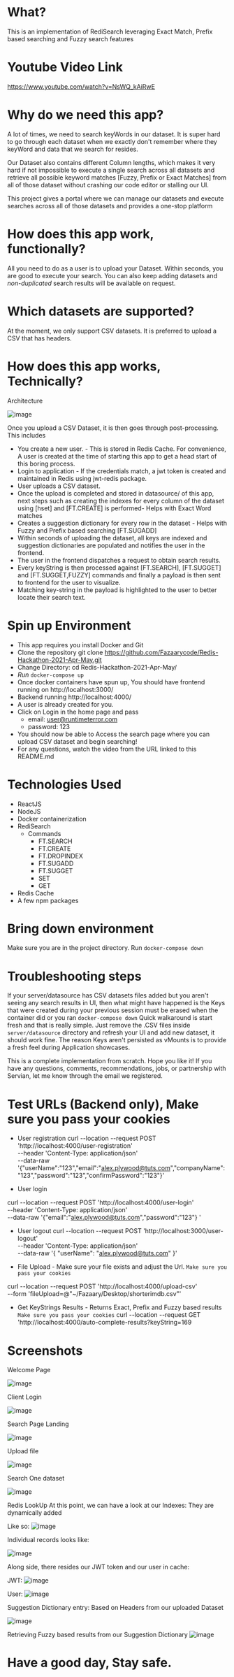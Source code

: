 <!-- 
Author: Mohamed Fazaary A S
Associate Consultant @ Servian
 -->

 # What? 
This is an implementation of RediSearch leveraging Exact Match, Prefix based searching and Fuzzy search features

# Youtube Video Link
https://www.youtube.com/watch?v=NsWQ_kAiRwE

# Why do we need this app? 
A lot of times, we need to search keyWords in our dataset. It is super hard to go through each dataset when we exactly don't remember where they keyWord and data that we search for resides.

Our Dataset also contains different Column lengths, which makes it very hard if not impossible to execute a single search across all datasets and retrieve all possible keyword matches [Fuzzy, Prefix or Exact Matches] from all of those dataset without crashing our code editor or stalling our UI.

This project gives a portal where we can manage our datasets and execute searches across all of those datasets and provides a one-stop platform

# How does this app work, functionally? 
All you need to do as a user is to upload your Dataset. Within seconds, you are good to execute your search.
You can also keep adding datasets and *non-duplicated* search results will be available on request.

# Which datasets are supported? 
At the moment, we only support CSV datasets. It is preferred to upload a CSV that has headers.

# How does this app works, Technically?

Architecture

![image](https://user-images.githubusercontent.com/20859772/118287326-fc1f6a00-b4f0-11eb-8ac8-05732da09b00.png)

Once you upload a CSV Dataset, it is then goes through post-processing. This includes 

* You create a new user. - This is stored in Redis Cache. For convenience, A user is created at the time of starting this app to get a head start of this boring process.
* Login to application - If the credentials match, a jwt token is created and maintained in Redis using jwt-redis package.
* User uploads a CSV dataset.
* Once the upload is completed and stored in datasource/ of this app, next steps such as creating the indexes for every column of the dataset using [hset] and 
  [FT.CREATE] is performed- Helps with Exact Word matches
* Creates a suggestion dictionary for every row in the dataset - Helps with Fuzzy and Prefix based searching [FT.SUGADD]
* Within seconds of uploading the dataset, all keys are indexed and suggestion dictionaries are populated and notifies the user in the frontend.
* The user in the frontend dispatches a request to obtain search results.
* Every keyString is then processed against [FT.SEARCH], [FT.SUGGET] and [FT.SUGGET,FUZZY] commands and finally a payload is then sent to frontend for the user to visualize.
* Matching key-string in the payload is highlighted to the user to better locate their search text.

# Spin up Environment
 - This app requires you install Docker and Git
 - Clone the repository
   git clone https://github.com/Fazaarycode/Redis-Hackathon-2021-Apr-May.git
 - Change Directory: cd Redis-Hackathon-2021-Apr-May/
 - *Run* `docker-compose up`
 - Once docker containers have spun up, You should have frontend running on http://localhost:3000/
 - Backend running http://localhost:4000/
 - A user is already created for you.
 - Click on Login in the home page and pass
   * email: user@runtimeterror.com
   * password: 123
- You should now be able to Access the search page where you can upload CSV dataset and begin searching!
- For any questions, watch the video from the URL linked to this README.md

# Technologies Used
* ReactJS
* NodeJS
* Docker containerization
* RediSearch
   - Commands
     - FT.SEARCH
     - FT.CREATE
     - FT.DROPINDEX
     - FT.SUGADD
     - FT.SUGGET
     - SET
     - GET
* Redis Cache
* A few npm packages

# Bring down environment

Make sure you are in the project directory.
Run `docker-compose down`

# Troubleshooting steps

If your server/datasource has CSV datasets files added but you aren't seeing any search results in UI, then what might have happened is the Keys that were created during your previous session must be erased when the container did or you ran `docker-compose down`
Quick walkaround is start fresh and that is really simple. Just remove the .CSV files inside `server/datasource` directory and refresh your UI and add new dataset, it should work fine. 
The reason Keys aren't persisted as vMounts is to provide a fresh feel during Application showcases.

This is a complete implementation from scratch. Hope you like it! 
If you have any questions, comments, recommendations, jobs, or partnership with Servian, let me know through the email we registered.

# Test URLs (Backend only), Make sure you pass your cookies 

* User registration
curl --location --request POST 'http://localhost:4000/user-registration' \
--header 'Content-Type: application/json' \
--data-raw '{"userName":"123","email":"alex.plywood@tuts.com","companyName":"123","password":"123","confirmPassword":"123"}'


* User login

curl --location --request POST 'http://localhost:4000/user-login' \
--header 'Content-Type: application/json' \
--data-raw '{"email":"alex.plywood@tuts.com","password":"123"}
'
* User logout
curl --location --request POST 'http://localhost:3000/user-logout' \
--header 'Content-Type: application/json' \
--data-raw '{
    "userName": "alex.plywood@tuts.com"
}'

* File Upload - Make sure your file exists and adjust the Url. ` Make sure you pass your cookies `

curl --location --request POST 'http://localhost:4000/upload-csv' \
--form 'fileUpload=@"~/Fazaary/Desktop/shorterimdb.csv"'

* Get KeyStrings Results - Returns Exact, Prefix and Fuzzy based results ` Make sure you pass your cookies `
curl --location --request GET 'http://localhost:4000/auto-complete-results?keyString=169

# Screenshots

Welcome Page

![image](https://user-images.githubusercontent.com/20859772/118283179-b5c80c00-b4ec-11eb-85f5-9d40256bf31b.png)

Client Login

![image](https://user-images.githubusercontent.com/20859772/118283241-c37d9180-b4ec-11eb-9bb2-4a769cbf1d76.png)


Search Page Landing

![image](https://user-images.githubusercontent.com/20859772/118283290-d2fcda80-b4ec-11eb-9303-44025bbed4ad.png)

Upload file

![image](https://user-images.githubusercontent.com/20859772/118283366-ea3bc800-b4ec-11eb-8e90-adcbd5f890a9.png)

Search One dataset

![image](https://user-images.githubusercontent.com/20859772/118283635-32f38100-b4ed-11eb-9c1c-2543f3ec7cbc.png)

Redis LookUp
At this point, we can have a look at our Indexes: They are dynamically added 

Like so: 
![image](https://user-images.githubusercontent.com/20859772/118284384-fbd19f80-b4ed-11eb-9037-47f626b143ef.png)

Individual records looks like:

![image](https://user-images.githubusercontent.com/20859772/118283801-5f0f0200-b4ed-11eb-82f4-2a56753bee3c.png)

Along side, there resides our JWT token and our user in cache:

JWT: 
![image](https://user-images.githubusercontent.com/20859772/118284027-9da4bc80-b4ed-11eb-89e4-340da200eb2a.png)

User:
![image](https://user-images.githubusercontent.com/20859772/118284069-aac1ab80-b4ed-11eb-9ce7-fec4a8bc7e83.png)

Suggestion Dictionary entry: 
Based on Headers from our uploaded Dataset

![image](https://user-images.githubusercontent.com/20859772/118284795-6e427f80-b4ee-11eb-89d0-9094ffd446d2.png)

Retrieving Fuzzy based results from our Suggestion Dictionary
![image](https://user-images.githubusercontent.com/20859772/118284954-a1850e80-b4ee-11eb-87a0-0928085d2399.png)





# Have a good day, Stay safe.


